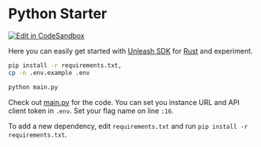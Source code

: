 # Python Starter

[![Edit in CodeSandbox](https://codesandbox.io/static/img/play-codesandbox.svg)](https://codesandbox.io/s/github/Tymek/unleash-sdk-examples/tree/master/Python)

Here you can easily get started with [Unleash SDK](https://github.com/Unleash/unleash-client-rust) for [Rust](https://www.python.org/) and experiment.

```sh
pip install -r requirements.txt,
cp -n .env.example .env

python main.py
```

Check out [main.py](./main.py) for the code.
You can set you instance URL and API client token in `.env`.
Set your flag name on line `:16`.

To add a new dependency, edit `requirements.txt` and run `pip install -r requirements.txt`.
